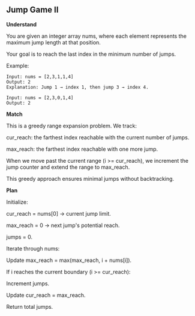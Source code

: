## Jump Game II

**Understand**

You are given an integer array nums, where each element represents the maximum jump length at that position.

Your goal is to reach the last index in the minimum number of jumps.

Example:

```
Input: nums = [2,3,1,1,4]
Output: 2
Explanation: Jump 1 → index 1, then jump 3 → index 4.

Input: nums = [2,3,0,1,4]
Output: 2
```

**Match**

This is a greedy range expansion problem.
We track:

cur_reach: the farthest index reachable with the current number of jumps.

max_reach: the farthest index reachable with one more jump.

When we move past the current range (i >= cur_reach),
we increment the jump counter and extend the range to max_reach.

This greedy approach ensures minimal jumps without backtracking.

**Plan**

Initialize:

cur_reach = nums[0] → current jump limit.

max_reach = 0 → next jump's potential reach.

jumps = 0.

Iterate through nums:

Update max_reach = max(max_reach, i + nums[i]).

If i reaches the current boundary (i >= cur_reach):

Increment jumps.

Update cur_reach = max_reach.

Return total jumps.
